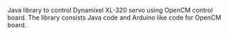 
Java library to control Dynamixel XL-320 servo using OpenCM control board. The library consists Java code and Arduino like 
code for OpenCM board.
